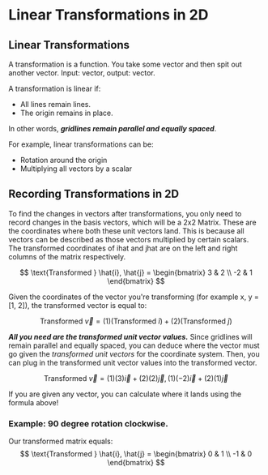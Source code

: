 # Linear Transformations in 2D

## Linear Transformations

A transformation is a function. You take some vector and then spit out another vector. Input: vector, output: vector.

A transformation is linear if:
* All lines remain lines.
* The origin remains in place.

In other words, ***gridlines remain parallel and equally spaced***. 

For example, linear transformations can be:
* Rotation around the origin
* Multiplying all vectors by a scalar

## Recording Transformations in 2D
  
To find the changes in vectors after transformations, you only need to record changes in the basis vectors, which will be a 2x2 Matrix. These are the coordinates where both these unit vectors land. This is because all vectors can be described as those vectors multiplied by certain scalars. The transformed coordinates of ihat and jhat are on the left and right columns of the matrix respectively.

$$ \text{Transformed } \hat{i}, \hat{j} =
\begin{bmatrix}
3 & 2 \\
-2 & 1
\end{bmatrix} $$

Given the coordinates of the vector you're transforming (for example x, y = [1, 2]), the transformed vector is equal to:

$$ \text{Transformed }\vec{v}=(1)(\text{Transformed }\hat{i})+(2)(\text{Transformed }\hat{j}) $$

***All you need are the transformed unit vector values.*** Since gridlines will remain parallel and equally spaced, you can deduce where the vector must go given the *transformed unit vectors* for the coordinate system. Then, you can plug in the transformed unit vector values into the transformed vector.

$$ \text{Transformed }\vec{v}=(1)(3)\vec{i}+(2)(2)\vec{j}, (1)(-2)\vec{i} + (2)(1)\vec{j} $$

If you are given any vector, you can calculate where it lands using the formula above!

### Example: 90 degree rotation clockwise.

Our transformed matrix equals:
$$ \text{Transformed } \hat{i}, \hat{j} =
\begin{bmatrix}
0 & 1 \\
-1 & 0
\end{bmatrix} $$

